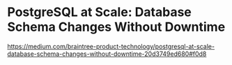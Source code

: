 # PostgreSQL at Scale: Database Schema Changes Without Downtime
https://medium.com/braintree-product-technology/postgresql-at-scale-database-schema-changes-without-downtime-20d3749ed680#f0d8
